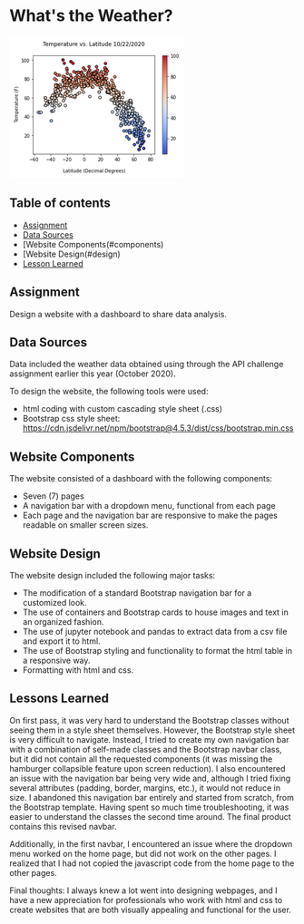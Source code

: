 # What's the Weather?

![Title](assets/images/Fig1_temp_latitude.png)

## Table of contents
* [Assignment](#assignment)
* [Data Sources](#data_sources)
* [Website Components(#components)
* [Website Design(#design)
* [Lesson Learned](#lessons)

## Assignment
Design a website with a dashboard to share data analysis.   

## Data Sources
Data included the weather data obtained using through the API challenge 
assignment earlier this year (October 2020).  

To design the website, the following tools were used: 
- html coding with custom cascading style sheet (.css)
- Bootstrap css style sheet:  https://cdn.jsdelivr.net/npm/bootstrap@4.5.3/dist/css/bootstrap.min.css

## Website Components

The website consisted of a dashboard with the following components: 
- Seven (7) pages
- A navigation bar with a dropdown menu, functional from each page
- Each page and the navigation bar are responsive to make the pages readable on smaller screen sizes.  

## Website Design
The website design included the following major tasks:
- The modification of a standard Bootstrap navigation bar for a customized look. 
- The use of containers and Bootstrap cards to house images and text in an organized fashion.
- The use of jupyter notebook and pandas to extract data from a csv file and export it to html.
- The use of Bootstrap styling and functionality to format the html table in a responsive way.
- Formatting with html and css.  

## Lessons Learned
On first pass, it was very hard to understand the Bootstrap classes without seeing them in a style sheet
themselves. However, the Bootstrap style sheet is very difficult to navigate.  Instead, I tried to create 
my own navigation bar with a combination of self-made classes and the Bootstrap navbar class, but it did 
not contain all the requested components (it was missing the hamburger collapsible feature upon screen 
reduction). I also encountered an issue with the navigation bar being very wide and, although I tried 
fixing several attributes (padding, border, margins, etc.), it would not reduce in size. I abandoned 
this navigation bar entirely and started from scratch, from the Bootstrap template. Having spent so much 
time troubleshooting, it was easier to understand the classes the second time around. The final product 
contains this revised navbar.  

Additionally, in the first navbar, I encountered an issue where the dropdown menu worked on the home
page, but did not work on the other pages. I realized that I had not copied the javascript code from the 
home page to the other pages.  

Final thoughts: I always knew a lot went into designing webpages, and I have a new appreciation for 
professionals who work with html and css to create websites that are both visually appealing and functional 
for the user.  

